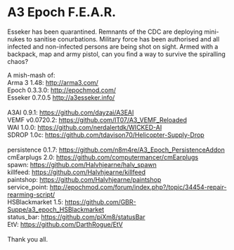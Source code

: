 A3 Epoch F.E.A.R.
=================

Esseker has been quarantined.  Remnants of the CDC are deploying mini-nukes to sanitise conurbations.  Military force has been authorised and all infected and non-infected persons are being shot on sight.  Armed with a backpack, map and army pistol, can you find a way to survive the spiralling chaos?

A mish-mash of:
<br/>
Arma 3 1.48: http://arma3.com/
<br/>
Epoch 0.3.3.0: http://epochmod.com/
<br/>
Esseker 0.7.0.5 http://a3esseker.info/
<br/>
<br/>
A3AI 0.9.1: https://github.com/dayzai/A3EAI
<br/>
VEMF v0.0720.2: https://github.com/IT07/A3_VEMF_Reloaded
<br/>
WAI 1.0.0: https://github.com/nerdalertdk/WICKED-AI
<br/>
SDROP 1.0c: https://github.com/tdavison70/Helicopter-Supply-Drop
<br/>
<br/>
persistence 0.1.7: https://github.com/n8m4re/A3_Epoch_PersistenceAddon
<br/>
cmEarplugs 2.0: https://github.com/computermancer/cmEarplugs
<br/>
spawn: https://github.com/Halvhjearne/halv_spawn
<br/>
killfeed: https://github.com/Halvhjearne/killfeed
<br/>
paintshop: https://github.com/Halvhjearne/paintshop
<br/>
service_point: http://epochmod.com/forum/index.php?/topic/34454-repair-rearming-script/
<br/>
HSBlackmarket 1.5: https://github.com/GBR-Suppe/a3_epoch_HSBlackmarket
<br/>
status_bar: https://github.com/piXm8/statusBar
<br/>
EtV: https://github.com/DarthRogue/EtV
<br/>
<br/>
Thank you all.
